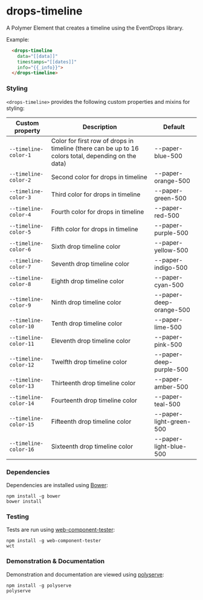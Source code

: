# drops-timeline

A Polymer Element that creates a timeline using the EventDrops library.

Example:
```html
  <drops-timeline
    data="[[data]]"
    timestamps="[[dates]]"
    info="{{_info}}">
  </drops-timeline>
```

### Styling
`<drops-timeline>` provides the following custom properties and mixins for styling:

Custom property        | Description                                                                                          | Default
-----------------------|------------------------------------------------------------------------------------------------------|--------------------------
`--timeline-color-1`   | Color for first row of drops in timeline (there can be up to 16 colors total, depending on the data) | --paper-blue-500
`--timeline-color-2`   | Second color for drops in timeline                                                                   | --paper-orange-500
`--timeline-color-3`   | Third color for drops in timeline                                                                    | --paper-green-500
`--timeline-color-4`   | Fourth color for drops in timeline                                                                   | --paper-red-500
`--timeline-color-5`   | Fifth color for drops in timeline                                                                    | --paper-purple-500
`--timeline-color-6`   | Sixth drop timeline color                                                                            | --paper-yellow-500
`--timeline-color-7`   | Seventh drop timeline color                                                                          | --paper-indigo-500
`--timeline-color-8`   | Eighth drop timeline color                                                                           | --paper-cyan-500
`--timeline-color-9`   | Ninth drop timeline color                                                                            | --paper-deep-orange-500
`--timeline-color-10`  | Tenth drop timeline color                                                                            | --paper-lime-500
`--timeline-color-11`  | Eleventh drop timeline color                                                                         | --paper-pink-500
`--timeline-color-12`  | Twelfth drop timeline color                                                                          | --paper-deep-purple-500
`--timeline-color-13`  | Thirteenth drop timeline color                                                                       | --paper-amber-500
`--timeline-color-14`  | Fourteenth drop timeline color                                                                       | --paper-teal-500
`--timeline-color-15`  | Fifteenth drop timeline color                                                                        | --paper-light-green-500
`--timeline-color-16`  | Sixteenth drop timeline color                                                                        | --paper-light-blue-500

### Dependencies

Dependencies are installed using [Bower](http://bower.io/):

    npm install -g bower
    bower install

### Testing

Tests are run using [web-component-tester](https://github.com/Polymer/web-component-tester):

    npm install -g web-component-tester
    wct

### Demonstration & Documentation

Demonstration and documentation are viewed using [polyserve](https://github.com/PolymerLabs/polyserve):

    npm install -g polyserve
    polyserve
